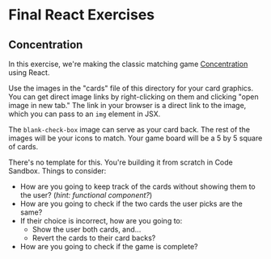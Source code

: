 # Final React Exercises

## Concentration

In this exercise, we're making the classic matching game [Concentration](https://en.wikipedia.org/wiki/Concentration_(game)) using React.

Use the images in the "cards" file of this directory for your card graphics. You can get direct image links by right-clicking on them and clicking "open image in new tab." The link in your browser is a direct link to the image, which you can pass to an `img` element in JSX.

The `blank-check-box` image can serve as your card back. The rest of the images will be your icons to match. Your game board will be a 5 by 5 square of cards.

There's no template for this. You're building it from scratch in Code Sandbox. Things to consider:

* How are you going to keep track of the cards without showing them to the user? (*hint: functional component?*)
* How are you going to check if the two cards the user picks are the same?
* If their choice is incorrect, how are you going to:
  - Show the user both cards, and...
  - Revert the cards to their card backs?
* How are you going to check if the game is complete?
